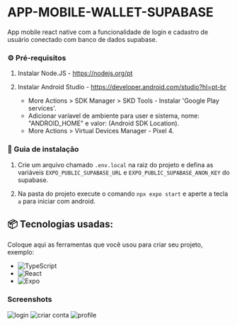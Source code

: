# APP-MOBILE-WALLET-SUPABASE
App mobile react native com a funcionalidade de login e cadastro de usuário conectado com banco de dados supabase.

### ⚙️ Pré-requisitos

1. Instalar Node.JS - https://nodejs.org/pt

2. Instalar Android Studio - https://developer.android.com/studio?hl=pt-br
    - More Actions > SDK Manager > SKD Tools - Instalar 'Google Play services'.
    - Adicionar varíavel de ambiente para user e sistema, nome: "ANDROID_HOME" e valor: (Android SDK Location).
    - More Actions > Virtual Devices Manager - Pixel 4.

### 🔨 Guia de instalação

1. Crie um arquivo chamado `.env.local` na raiz do projeto e defina as variáveis `EXPO_PUBLIC_SUPABASE_URL` e `EXPO_PUBLIC_SUPABASE_ANON_KEY` do supabase.

2. Na pasta do projeto execute o comando `npx expo start` e aperte a tecla `a` para iniciar com android.

## 📦 Tecnologias usadas:

Coloque aqui as ferramentas que você usou para criar seu projeto, exemplo:

* ![TypeScript](https://img.shields.io/badge/typescript-%23007ACC.svg?style=for-the-badge&logo=typescript&logoColor=white)
* ![React](https://img.shields.io/badge/react-%2320232a.svg?style=for-the-badge&logo=react&logoColor=%2361DAFB)
* ![Expo](https://img.shields.io/badge/expo-1C1E24?style=for-the-badge&logo=expo&logoColor=#D04A37)

### Screenshots

![login](/wallet-supabase/assets/images/login.png)
![criar conta](/wallet-supabase/assets/images/criarConta.png)
![profile](/wallet-supabase/assets/images/profile.png)